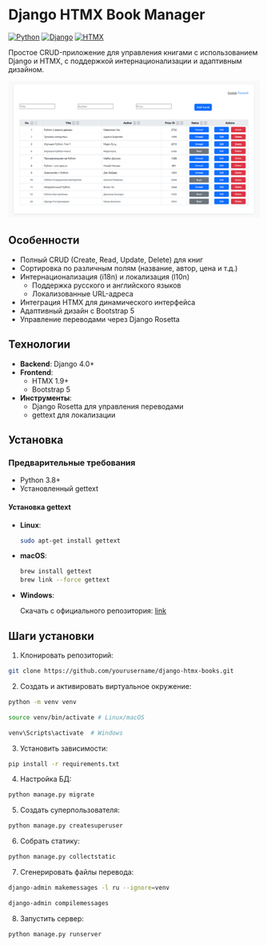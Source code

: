 # Django HTMX Book Manager

[![Python](https://img.shields.io/badge/Python-3.8%2B-blue)](https://python.org)
[![Django](https://img.shields.io/badge/Django-4.0%2B-green)](https://djangoproject.com)
[![HTMX](https://img.shields.io/badge/HTMX-1.9%2B-orange)](https://htmx.org)

Простое CRUD-приложение для управления книгами с использованием Django и HTMX, с поддержкой интернационализации и адаптивным дизайном.

![Screenshot](docs/img.png)

## Особенности

- Полный CRUD (Create, Read, Update, Delete) для книг
- Сортировка по различным полям (название, автор, цена и т.д.)
- Интернационализация (i18n) и локализация (l10n)
  - Поддержка русского и английского языков
  - Локализованные URL-адреса
- Интеграция HTMX для динамического интерфейса
- Адаптивный дизайн с Bootstrap 5
- Управление переводами через Django Rosetta

## Технологии

- **Backend**: Django 4.0+
- **Frontend**: 
  - HTMX 1.9+
  - Bootstrap 5
- **Инструменты**:
  - Django Rosetta для управления переводами
  - gettext для локализации

## Установка

### Предварительные требования

- Python 3.8+
- Установленный gettext

#### Установка gettext
- **Linux**:
  ```bash
  sudo apt-get install gettext
- **macOS**:

   ```bash
  brew install gettext
   brew link --force gettext
  
- **Windows**:

    Скачать с официального репозитория:
[link](https://github.com/mlocati/gettext-iconv-windows/releases/download/v0.21-v1.16/gettext0.21-iconv1.16-static-64.exe)

## Шаги установки
1. Клонировать репозиторий:

```bash
git clone https://github.com/yourusername/django-htmx-books.git
```

2. Создать и активировать виртуальное окружение:

```bash
python -m venv venv
```
```bash
source venv/bin/activate # Linux/macOS
```
```bash
venv\Scripts\activate  # Windows
```

3. Установить зависимости:

```bash
pip install -r requirements.txt
```
4. Настройка БД:

```bash
python manage.py migrate
```
5. Создать суперпользователя:

```bash
python manage.py createsuperuser
```
6. Собрать статику:

```bash
python manage.py collectstatic
```
7. Сгенерировать файлы перевода:

```bash
django-admin makemessages -l ru --ignore=venv
```
```bash
django-admin compilemessages
```
8. Запустить сервер:

```bash
python manage.py runserver
```


